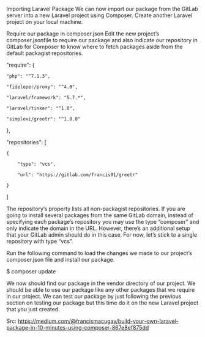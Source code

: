 Importing Laravel Package
We can now import our package from the GitLab server into a new Laravel project using Composer. Create another Laravel project on your local machine.

Require our package in composer.json
Edit the new project’s composer.jsonfile to require our package and also indicate our repository in GitLab for Composer to know where to fetch packages aside from the default packagist repositories.

"require": {

    "php": "^7.1.3",

    "fideloper/proxy": "^4.0",
    
    "laravel/framework": "5.7.*",
    
    "laravel/tinker": "^1.0",
    
    "simplexi/greetr": "^1.0.0"

},

"repositories": [

    {
    
        "type": "vcs",
    
        "url": "https://gitlab.com/francis01/greetr"
    
    }

]

The repository’s property lists all non-packagist repositories. If you are going to install several packages from the same GitLab domain, instead of specifying each package’s repository you may use the type “composer” and only indicate the domain in the URL. However, there’s an additional setup that your GitLab admin should do in this case. For now, let’s stick to a single repository with type “vcs”.

Run the following command to load the changes we made to our project’s composer.json file and install our package.

$ composer update

We now should find our package in the vendor directory of our project. We should be able to use our package like any other packages that we require in our project. We can test our package by just following the previous section on testing our package but this time do it on the new Laravel project that you just created.

Src: https://medium.com/@francismacugay/build-your-own-laravel-package-in-10-minutes-using-composer-867e8ef875dd
